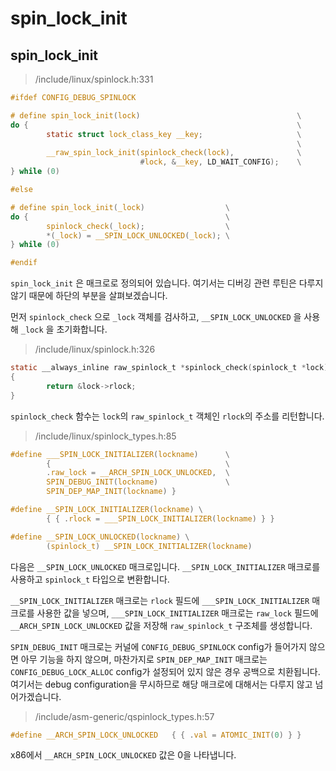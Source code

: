 # spin\_lock\_init

## spin\_lock\_init

> /include/linux/spinlock.h:331

```c
#ifdef CONFIG_DEBUG_SPINLOCK

# define spin_lock_init(lock)                                   \
do {                                                            \
        static struct lock_class_key __key;                     \
                                                                \
        __raw_spin_lock_init(spinlock_check(lock),              \
                             #lock, &__key, LD_WAIT_CONFIG);    \
} while (0)

#else

# define spin_lock_init(_lock)                  \
do {                                            \
        spinlock_check(_lock);                  \
        *(_lock) = __SPIN_LOCK_UNLOCKED(_lock); \
} while (0)

#endif
```

`spin_lock_init` 은 매크로로 정의되어 있습니다. 여기서는 디버깅 관련 루틴은 다루지 않기 때문에 하단의 부분을 살펴보겠습니다.

먼저 `spinlock_check` 으로 `_lock` 객체를 검사하고, `__SPIN_LOCK_UNLOCKED` 을 사용해 `_lock` 을 초기화합니다.

> /include/linux/spinlock.h:326

```c
static __always_inline raw_spinlock_t *spinlock_check(spinlock_t *lock)
{
        return &lock->rlock;
}
```

`spinlock_check` 함수는 `lock`의 `raw_spinlock_t` 객체인 `rlock`의 주소를 리턴합니다.

> /include/linux/spinlock\_types.h:85

```c
#define ___SPIN_LOCK_INITIALIZER(lockname)      \
        {                                       \
        .raw_lock = __ARCH_SPIN_LOCK_UNLOCKED,  \
        SPIN_DEBUG_INIT(lockname)               \
        SPIN_DEP_MAP_INIT(lockname) }

#define __SPIN_LOCK_INITIALIZER(lockname) \
        { { .rlock = ___SPIN_LOCK_INITIALIZER(lockname) } }

#define __SPIN_LOCK_UNLOCKED(lockname) \
        (spinlock_t) __SPIN_LOCK_INITIALIZER(lockname)
```

다음은 `__SPIN_LOCK_UNLOCKED` 매크로입니다. `__SPIN_LOCK_INITIALIZER` 매크로를 사용하고 `spinlock_t` 타입으로 변환합니다.

`__SPIN_LOCK_INITIALIZER` 매크로는 `rlock` 필드에 `___SPIN_LOCK_INITIALIZER` 매크로를 사용한 값을 넣으며, `___SPIN_LOCK_INITIALIZER` 매크로는 `raw_lock` 필드에 `__ARCH_SPIN_LOCK_UNLOCKED` 값을 저장해 `raw_spinlock_t` 구조체를 생성합니다.

`SPIN_DEBUG_INIT` 매크로는 커널에 `CONFIG_DEBUG_SPINLOCK` config가 들어가지 않으면 아무 기능을 하지 않으며, 마찬가지로 `SPIN_DEP_MAP_INIT` 매크로는 `CONFIG_DEBUG_LOCK_ALLOC` config가 설정되어 있지 않은 경우 공백으로 치환됩니다. 여기서는 debug configuration을 무시하므로 해당 매크로에 대해서는 다루지 않고 넘어가겠습니다.

> /include/asm-generic/qspinlock\_types.h:57

```c
#define	__ARCH_SPIN_LOCK_UNLOCKED	{ { .val = ATOMIC_INIT(0) } }
```

x86에서 `__ARCH_SPIN_LOCK_UNLOCKED` 값은 0을 나타냅니다.

